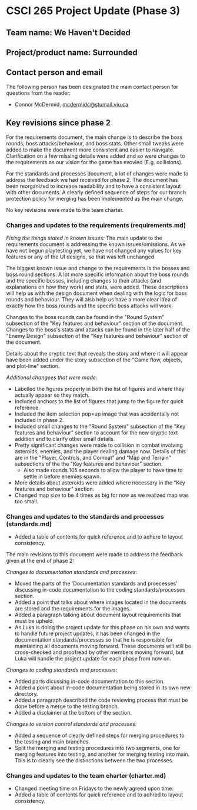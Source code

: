 # CSCI 265 Project Update (Phase 3)

## Team name: We Haven't Decided

## Project/product name: Surrounded

## Contact person and email

The following person has been designated the main contact person for questions from the reader:

 - Connor McDermid, mcdermidc@stumail.viu.ca

## Key revisions since phase 2

For the requirements document, the main change is to describe the boss rounds, boss attacks/behaviour, and boss stats. Other small tweaks were added to make the document more consistent and easier to navigate. Clarification on a few missing details were added and so were changes to the requirements as our vision for the game has evovled (E.g. collisions).

For the standards and processes document, a lot of changes were made to address the feedback we had received for phase 2. The document has been reorganized to increase readability and to have a consistent layout with other documents. A clearly defined sequence of steps for our branch protection policy for merging has been implemented as the main change.

No key revisions were made to the team charter.

### Changes and updates to the requirements (requirements.md)

*Fixing the things stated in known issues:*
The main update to the requirements document is addressing the known issues/omissions. As we have not begun playtesting yet, we have not changed any values for key features or any of the UI designs, so that was left unchanged.

The biggest known issue and change to the requirements is the bosses and boss round sections. A lot more specific information about the boss rounds and the specific bosses, including changes to their attacks (and explanations on how they work) and stats, were added. These descriptions will help us with the design document when dealing with the logic for boss rounds and behaviour. They will also help us have a more clear idea of exactly how the boss rounds and the specific boss attacks will work. 

Changes to the boss rounds can be found in the "Round System" subsection of the "Key features and behaviour" section of the document. Changes to the boss's stats and attacks can be found in the later half of the "Enemy Design" subsection of the "Key features and behaviour" section of the document. 

Details about the cryptic text that reveals the story and where it will appear have been added under the story subsection of the "Game flow, objects, and plot-line" section.

*Additional changees that were made:*
* Labelled the figures properly in both the list of figures and where they actually appear so they match.
* Included anchors to the list of figures that jump to the figure for quick reference.
* Included the item selection pop=up image that was accidentally not included in phase 2.
* Included small changes to the "Round System" subsection of the "Key features and behaviour" section to account for the new cryptic text addition and to clarify other small details.
* Pretty significant changes were made to collision in combat involving asteroids, enemies, and the player dealing damage now. Details of this are in the "Player, Controls, and Combat" and "Map and Terrain" subsections of the the "Key features and behaviour" section.
    * Also made rounds 105 seconds to allow the player to have time to settle in before enemies spawn.
* More details about asteroids were added where necessary in the "Key features and behaviour" section.
* Changed map size to be 4 times as big for now as we realized map was too small.

### Changes and updates to the standards and processes (standards.md)
* Added a table of contents for quick reference and to adhere to layout consistency.

The main revisions to this document were made to address the feedback given at the end of phase 2:

*Changes to documentation standards and processes:*
* Moved the parts of the 'Documentation standards and proecesses' discussing in-code documentation to the coding standards/processes section.
* Added a point that talks about where images located in the documents are stored and the requirements for the images.
* Added a paragraph talking about document layout requirements that must be upheld.
* As Luka is doing the project update for this phase on his own and wants to handle future project updates, it has been changed in the documentation standards/processes so that he is responsible for maintaining all documents moving forward. These documents will still be cross-checked and proofread by other members moving forward, but Luka will handle the project update for each phase from now on.

*Changes to coding standards and processes:*
* Added parts dicussing in-code documentation to this section.
* Added a point about in-code documentation being stored in its own new directory.
* Added a paragraph described the code reviewing process that must be done before a merge to the testing branch.
* Added a disclaimer at the bottom of the section.

*Changes to version control standards and processes:*
* Added a sequence of clearly defined steps for merging procedures to the testing and main branches. 
* Split the merging and testing procedures into two segments, one for merging features into testing, and another for merging testing into main. This is to clearly see the distinctions between the two processes.

### Changes and updates to the team charter (charter.md)
* Changed meeting time on Fridays to the newly agreed upon time.
* Added a table of contents for quick reference and to adhred to layout consistency.
